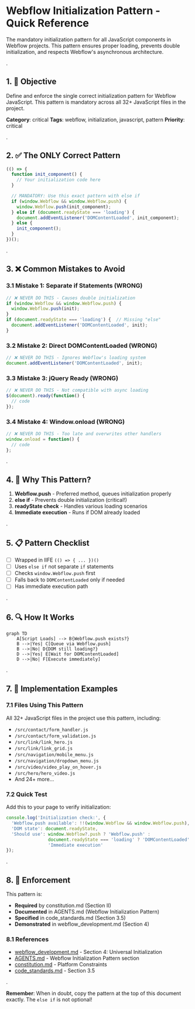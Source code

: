 # Webflow Initialization Pattern - Quick Reference

The mandatory initialization pattern for all JavaScript components in Webflow projects. This pattern ensures proper loading, prevents double initialization, and respects Webflow's asynchronous architecture.

.

## 1. 🎯 Objective

Define and enforce the single correct initialization pattern for Webflow JavaScript. This pattern is mandatory across all 32+ JavaScript files in the project.

**Category**: critical
**Tags**: webflow, initialization, javascript, pattern
**Priority**: critical

.

## 2. ✅ The ONLY Correct Pattern

```javascript
(() => {
  function init_component() {
    // Your initialization code here
  }

  // MANDATORY: Use this exact pattern with else if
  if (window.Webflow && window.Webflow.push) {
    window.Webflow.push(init_component);
  } else if (document.readyState === 'loading') {
    document.addEventListener('DOMContentLoaded', init_component);
  } else {
    init_component();
  }
})();
```

.

## 3. ❌ Common Mistakes to Avoid

### 3.1 Mistake 1: Separate if Statements (WRONG)
```javascript
// ❌ NEVER DO THIS - Causes double initialization
if (window.Webflow && window.Webflow.push) {
  window.Webflow.push(init);
}
if (document.readyState === 'loading') {  // Missing "else"
  document.addEventListener('DOMContentLoaded', init);
}
```

### 3.2 Mistake 2: Direct DOMContentLoaded (WRONG)
```javascript
// ❌ NEVER DO THIS - Ignores Webflow's loading system
document.addEventListener('DOMContentLoaded', init);
```

### 3.3 Mistake 3: jQuery Ready (WRONG)
```javascript
// ❌ NEVER DO THIS - Not compatible with async loading
$(document).ready(function() {
  // code
});
```

### 3.4 Mistake 4: Window.onload (WRONG)
```javascript
// ❌ NEVER DO THIS - Too late and overwrites other handlers
window.onload = function() {
  // code
};
```

.

## 4. 🎯 Why This Pattern?

1. **Webflow.push** - Preferred method, queues initialization properly
2. **else if** - Prevents double initialization (critical!)
3. **readyState check** - Handles various loading scenarios
4. **Immediate execution** - Runs if DOM already loaded

.

## 5. 📋 Pattern Checklist

- [ ] Wrapped in IIFE `(() => { ... })()`
- [ ] Uses `else if` not separate `if` statements
- [ ] Checks `window.Webflow.push` first
- [ ] Falls back to `DOMContentLoaded` only if needed
- [ ] Has immediate execution path

.

## 6. 🔍 How It Works

```mermaid
graph TD
    A[Script Loads] --> B{Webflow.push exists?}
    B -->|Yes| C[Queue via Webflow.push]
    B -->|No| D{DOM still loading?}
    D -->|Yes| E[Wait for DOMContentLoaded]
    D -->|No| F[Execute immediately]
```

.

## 7. 📁 Implementation Examples

### 7.1 Files Using This Pattern

All 32+ JavaScript files in the project use this pattern, including:
- `/src/contact/form_handler.js`
- `/src/contact/form_validation.js`
- `/src/link/link_hero.js`
- `/src/link/link_grid.js`
- `/src/navigation/mobile_menu.js`
- `/src/navigation/dropdown_menu.js`
- `/src/video/video_play_on_hover.js`
- `/src/hero/hero_video.js`
- And 24+ more...

### 7.2 Quick Test

Add this to your page to verify initialization:

```javascript
console.log('Initialization check:', {
  'Webflow.push available': !!(window.Webflow && window.Webflow.push),
  'DOM state': document.readyState,
  'Should use': window.Webflow?.push ? 'Webflow.push' :
                document.readyState === 'loading' ? 'DOMContentLoaded' :
                'Immediate execution'
});
```

.

## 8. 🚨 Enforcement

This pattern is:
- **Required** by constitution.md (Section II)
- **Documented** in AGENTS.md (Webflow Initialization Pattern)
- **Specified** in code_standards.md (Section 3.5)
- **Demonstrated** in webflow_development.md (Section 4)

### 8.1 References

- [webflow_development.md](./webflow_development.md) - Section 4: Universal Initialization
- [AGENTS.md](/AGENTS.md) - Webflow Initialization Pattern section
- [constitution.md](/.specify/memory/constitution.md) - Platform Constraints
- [code_standards.md](./code_standards.md) - Section 3.5

.

**Remember**: When in doubt, copy the pattern at the top of this document exactly. The `else if` is not optional!